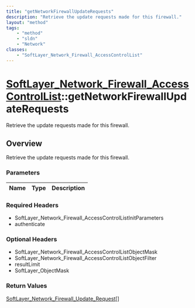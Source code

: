 ```yaml
---
title: "getNetworkFirewallUpdateRequests"
description: "Retrieve the update requests made for this firewall."
layout: "method"
tags:
    - "method"
    - "sldn"
    - "Network"
classes:
    - "SoftLayer_Network_Firewall_AccessControlList"
---
```

# [SoftLayer_Network_Firewall_AccessControlList](/reference/services/SoftLayer_Network_Firewall_AccessControlList)::getNetworkFirewallUpdateRequests

Retrieve the update requests made for this firewall.


## Overview 
Retrieve the update requests made for this firewall.

### Parameters 
|Name | Type | Description |
| --- | --- | --- |


### Required Headers
* SoftLayer_Network_Firewall_AccessControlListInitParameters
* authenticate

### Optional Headers
* SoftLayer_Network_Firewall_AccessControlListObjectMask
* SoftLayer_Network_Firewall_AccessControlListObjectFilter
* resultLimit
* SoftLayer_ObjectMask

### Return Values
<a href='/reference/datatypes/SoftLayer_Network_Firewall_Update_Request'>SoftLayer_Network_Firewall_Update_Request[] </a>

